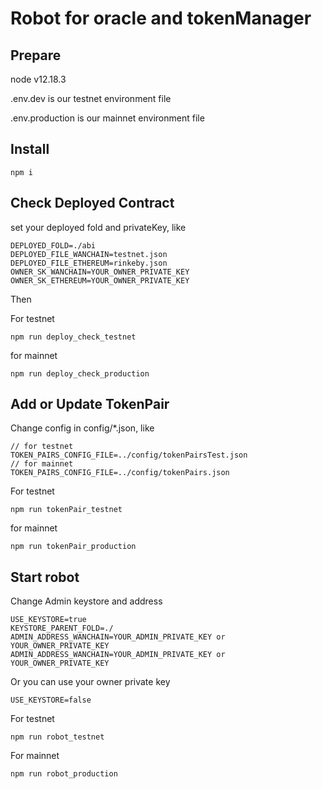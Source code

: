 # Robot for oracle and tokenManager

## Prepare

node v12.18.3

.env.dev is our testnet environment file

.env.production is our mainnet environment file

## Install


```
npm i
```

## Check Deployed Contract

set your deployed fold and privateKey, like

```
DEPLOYED_FOLD=./abi
DEPLOYED_FILE_WANCHAIN=testnet.json
DEPLOYED_FILE_ETHEREUM=rinkeby.json
OWNER_SK_WANCHAIN=YOUR_OWNER_PRIVATE_KEY
OWNER_SK_ETHEREUM=YOUR_OWNER_PRIVATE_KEY
```

Then

For testnet

```
npm run deploy_check_testnet
```

for mainnet

```
npm run deploy_check_production
```

## Add or Update TokenPair

Change config in config/*.json, like

```
// for testnet 
TOKEN_PAIRS_CONFIG_FILE=../config/tokenPairsTest.json
// for mainnet
TOKEN_PAIRS_CONFIG_FILE=../config/tokenPairs.json
```

For testnet

```
npm run tokenPair_testnet
```

for mainnet

```
npm run tokenPair_production
```

## Start robot

Change Admin keystore and address 

```
USE_KEYSTORE=true
KEYSTORE_PARENT_FOLD=./
ADMIN_ADDRESS_WANCHAIN=YOUR_ADMIN_PRIVATE_KEY or YOUR_OWNER_PRIVATE_KEY
ADMIN_ADDRESS_WANCHAIN=YOUR_ADMIN_PRIVATE_KEY or YOUR_OWNER_PRIVATE_KEY
```
Or you can use your owner private key
```
USE_KEYSTORE=false
```


For testnet

```
npm run robot_testnet
```

For mainnet

```
npm run robot_production
```
